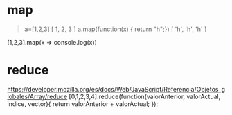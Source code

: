 # map
> a=[1,2,3]
[ 1, 2, 3 ]
> a.map(function(x) { return "h";})
[ 'h', 'h', 'h' ]


[1,2,3].map(x => console.log(x))


# reduce
https://developer.mozilla.org/es/docs/Web/JavaScript/Referencia/Objetos_globales/Array/reduce
[0,1,2,3,4].reduce(function(valorAnterior, valorActual, indice, vector){
  return valorAnterior + valorActual;
});

